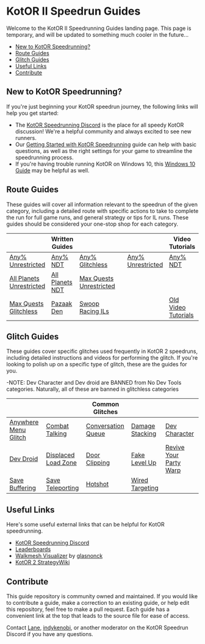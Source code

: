 # KotOR II Speedrun Guides

Welcome to the KotOR II Speedrunning Guides landing page. This page is temporary, and will be updated to something much cooler in the future...

- [New to KotOR Speedrunning?](#new-to-kotor-speedrunning)
- [Route Guides](#route-guides)
- [Glitch Guides](#glitch-guides)
- [Useful Links](#useful-links)
- [Contribute](#contribute)

## New to KotOR Speedrunning?

If you're just beginning your KotOR speedrun journey, the following links will help you get started:
- The [KotOR Speedrunning Discord](http://discord.gg/Q2uPRVu) is the place for all speedy KotOR discussion! We're a helpful community and always excited to see new runners.
- Our [Getting Started with KotOR Speedrunning](Getting%20Started) guide can help with basic questions, as well as the right settings for your game to streamline the speedrunning process.
- If you're having trouble running KotOR on Windows 10, this [Windows 10 Guide](./Miscellaneous/Windows%2010) may be helpful as well.

## Route Guides

These guides will cover all information relevant to the speedrun of the given category, including a detailed route with specific actions to take to complete the run for full game runs, and general strategy or tips for IL runs.  These guides should be considered your one-stop shop for each category.

| | **Written Guides** | | | | **Video Tutorials** | |
|---|---|---|---|---|---|---|
| [Any% Unrestricted](./Route%20Guides/Any%25%20Unrestricted) | [Any% NDT](./Route%20Guides/Any%25%20No%20Dev%20Tools) | [Any% Glitchless](./Route%20Guides/Any%25%20Glitchless) | | [Any% Unrestricted](./Video%20Tutorials/Any%25%20Unrestricted) | [Any% NDT](./Video%20Tutorials/Any%25%20No%20Dev%20Tools) | [Pazaak Den](./Video%20Tutorials/Pazaak%20Den) |
| [All Planets Unrestricted](./Route%20Guides/All%20Planets%20Unrestricted) | [All Planets NDT](./Route%20Guides/All%20Planets%20NDT) | [Max Quests Unrestricted](./Route%20Guides/Max%20Quests%20Unrestricted) | | | | |
| [Max Quests Glitchless](./Route%20Guides/Max%20Quests%20Glitchless) | [Pazaak Den](./Miscellaneous/Pazaak%20Den) | [Swoop Racing ILs](./Miscellaneous/Swoop%20Racing) | | | [Old Video Tutorials](./Video%20Tutorials/Old%20Video%20Tutorials) | |

## Glitch Guides

These guides cover specific glitches used frequently in KotOR 2 speedruns, including detailed instructions and videos for performing the glitch.  If you're looking to polish up on a specific type of glitch, these are the guides for you.

-NOTE: Dev Character and Dev droid are BANNED from No Dev Tools categories. Naturally, all of these are banned in glitchless categories

| | |  **Common Glitches** | | |
|---|---|---|---|---|
| [Anywhere Menu Glitch](./Major%20Glitches/Anywhere%20Menu%20Glitch) | [Combat Talking](./Techniques/Combat%20Talking) |  [Conversation Queue](./Techniques/Conversation%20Queue) | [Damage Stacking](./Techniques/Damage%20Stacking) | [Dev Character](./Dev%20Tools/Dev%20Character)
| [Dev Droid](./Dev%20Tools/3C-FD) | [Displaced Load Zone](./Major%20Glitches/Displaced%20Load%20Zone) | [Door Clipping](./Major%20Glitches/Door%20Clipping) | [Fake Level Up](./Major%20Glitches/Fake%20Level%20Up) | [Revive Your Party Warp](./Techniques/RYP%20Warp)
| [Save Buffering](./Techniques/Save%20Buffering) | [Save Teleporting](./Techniques/Save%20Teleporting) | [Hotshot](./Major%20Glitches/Hotshot)  | [Wired Targeting](./Techniques/Wired%20Targeting) |

## Useful Links
Here's some useful external links that can be helpful for KotOR speedrunning.

- [KotOR Speedrunning Discord](http://discord.gg/Q2uPRVu)
- [Leaderboards](https://www.speedrun.com/kotor2)
- [Walkmesh Visualizer](https://github.com/glasnonck/WalkmeshVisualizer) by [glasnonck](https://www.speedrun.com/users/glasnonck)
- [KotOR 2 StrategyWiki](https://strategywiki.org/wiki/Star_Wars_Knights_of_the_Old_Republic_II:_The_Sith_Lords)

## Contribute

This guide repository is community owned and maintained.  If you would like to contribute a guide, make a correction to an existing guide, or help edit this repository, feel free to make a pull request.  Each guide has a convenient link at the top that leads to the source file for ease of access.

Contact [Lane](https://www.speedrun.com/users/Lane), [indykenobi](https://www.speedrun.com/users/indykenobi), or another moderator on the KotOR Speedrun Discord if you have any questions.

